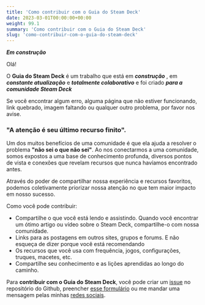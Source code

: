 ```yaml
---
title: 'Como contribuir com o Guia do Steam Deck'
date: 2023-03-01T00:00:00+00:00
weight: 99.1
summary: 'Como contribuir com o Guia do Steam Deck'
slug: 'como-contribuir-com-o-guia-do-steam-deck'
---
```


**_Em construção_**

Olá! 

O **Guia do Steam Deck** é um trabalho que está em _**construção**_ , em _**constante atualização**_ e _**totalmente colaborativo**_ e foi criado _**para a comunidade Steam Deck**_

Se você encontrar algum erro, alguma página que não estiver funcionando, link quebrado, imagem faltando ou qualquer outro problema, por favor nos avise.

### **__"A atenção é seu último recurso finito"__**. 

Um dos muitos benefícios de uma comunidade é que ela ajuda a resolver o problema **"não sei o que não sei"**. Ao nos conectarmos a uma comunidade, somos expostos a uma base de conhecimento profunda, diversos pontos de vista e conexões que revelam recursos que nunca havíamos encontrado antes.

Através do poder de compartilhar nossa experiência e recursos favoritos, podemos coletivamente priorizar nossa atenção no que tem maior impacto em nosso sucesso.

Como você pode contribuir:

- Compartilhe o que você está lendo e assistindo. Quando você encontrar um ótimo artigo ou vídeo sobre o Steam Deck, compartilhe-o com nossa comunidade.
- Links para as postagens em outros sites, grupos e forums. E não esqueça de dizer porque você está recomendando
- Os recursos que você usa com frequência, jogos, configurações, truques, macetes, etc.
- Compartilhe seu conhecimento e as lições aprendidas ao longo do caminho.

Para **contribuir com o Guia do Steam Deck**, você pode criar um [issue](https://github.com/valdecircarvalho/guia-do-steam-deck/issues) no repositório do Github, preencher [esse formulário](https://forms.gle/PA2i5HFoY5pu5JBL6) ou me mandar uma mensagem pelas minhas [redes sociais](https://iamval.me).
